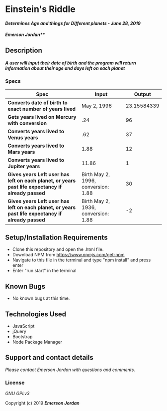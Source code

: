 # Einstein's Riddle

#### _Determines Age and things for Different planets - June 28, 2019_

#### _Emerson Jordan**_

## Description

#### _A user will input their date of birth and the program will return  information about their age and days left on each planet_

### Specs
| Spec | Input | Output |
| -------------     | ------------- | ------------- |
| **Converts date of birth to exact number of years lived** | May 2, 1996 | 23.15584339 |
|**Gets years lived on Mercury with conversion** | .24 | 96 |
|**Converts years lived to Venus years** | .62 | 37 |
|**Converts years lived to Mars years** | 1.88 | 12 |
|**Converts years lived to Jupiter years** | 11.86 | 1 |
|**Gives years Left user has left on each planet, or years past life expectancy if already passed** | Birth May 2, 1996, conversion: 1.88 | 30 |
|**Gives years Left user has left on each planet, or years past life expectancy if already passed** | Birth May 2, 1936, conversion: 1.88 | -2 |


## Setup/Installation Requirements

* Clone this repository and open the .html file.
* Download NPM from https://www.npmjs.com/get-npm
* Navigate to this file in the terminal and type "npm install" and press enter
* Enter "run start" in the terminal

## Known Bugs
* No known bugs at this time.

## Technologies Used
* JavaScript
* jQuery
* Bootstrap
* Node Package Manager

## Support and contact details

_Please contact Emerson Jordan with questions and comments._

### License

*GNU GPLv3*

Copyright (c) 2019 **_Emerson Jordan_**
